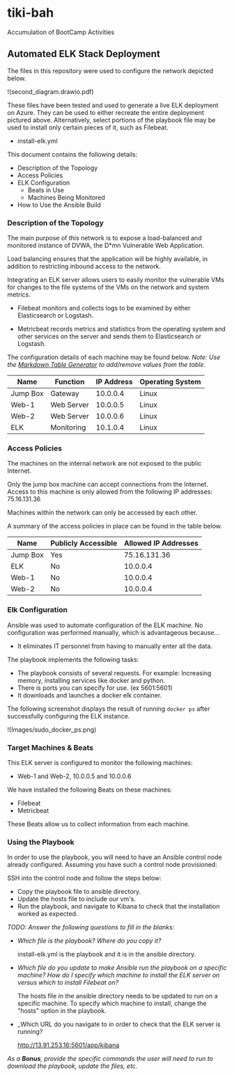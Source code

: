 # tiki-bah
Accumulation of BootCamp Activities

## Automated ELK Stack Deployment

The files in this repository were used to configure the network depicted below.

!(second_diagram.drawio.pdf)

These files have been tested and used to generate a live ELK deployment on Azure. They can be used to either recreate the entire deployment pictured above. Alternatively, select portions of the playbook file may be used to install only certain pieces of it, such as Filebeat.

  - install-elk.yml

This document contains the following details:
- Description of the Topology
- Access Policies
- ELK Configuration
  - Beats in Use
  - Machines Being Monitored
- How to Use the Ansible Build


### Description of the Topology

The main purpose of this network is to expose a load-balanced and monitored instance of DVWA, the D*mn Vulnerable Web Application.

Load balancing ensures that the application will be highly available, in addition to restricting inbound access to the network.

Integrating an ELK server allows users to easily monitor the vulnerable VMs for changes to the file systems of the VMs on the network and system metrics.

- Filebeat monitors and collects logs to be examined by either Elasticsearch or Logstash. 

- Metricbeat records metrics and statistics from the operating system and other services on the server and sends them to Elasticsearch or Logstash.

The configuration details of each machine may be found below.
_Note: Use the [Markdown Table Generator](http://www.tablesgenerator.com/markdown_tables) to add/remove values from the table_.

| Name     | Function   | IP Address | Operating System |
|----------|------------|------------|------------------|
| Jump Box | Gateway    | 10.0.0.4   | Linux            |
| Web-1    | Web Server | 10.0.0.5   | Linux            |
| Web-2    | Web Server | 10.0.0.6   | Linux            |
| ELK      | Monitoring | 10.1.0.4   | Linux            |

### Access Policies

The machines on the internal network are not exposed to the public Internet. 

Only the jump box machine can accept connections from the Internet. Access to this machine is only allowed from the following IP addresses:
   75.16.131.36

Machines within the network can only be accessed by each other.


A summary of the access policies in place can be found in the table below.

| Name     | Publicly Accessible | Allowed IP Addresses |
|----------|---------------------|----------------------|
| Jump Box | Yes                 |   75.16.131.36       |
| ELK      | No                  |   10.0.0.4           |
| Web-1    | No                  |   10.0.0.4           |
| Web-2    | No                  |   10.0.0.4           |

### Elk Configuration

Ansible was used to automate configuration of the ELK machine. No configuration was performed manually, which is advantageous because...
- It eliminates IT personnel from having to manually enter all the data.

The playbook implements the following tasks:
- The playbook consists of several requests. For example:       Increasing memory, installing services like docker and python.
- There is ports you can specify for use. (ex 5601:5601)
- It downloads and launches a docker elk container. 

The following screenshot displays the result of running `docker ps` after successfully configuring the ELK instance.

!(Images/sudo_docker_ps.png)

### Target Machines & Beats
This ELK server is configured to monitor the following machines:
- Web-1 and Web-2, 10.0.0.5 and 10.0.0.6

We have installed the following Beats on these machines:
- Filebeat
- Metricbeat

These Beats allow us to collect information from each machine.

### Using the Playbook
In order to use the playbook, you will need to have an Ansible control node already configured. Assuming you have such a control node provisioned: 

SSH into the control node and follow the steps below:
- Copy the playbook file to ansible directory.
- Update the hosts file to include our vm's. 
- Run the playbook, and navigate to Kibana to check that the installation worked as expected.

_TODO: Answer the following questions to fill in the blanks:_
- _Which file is the playbook? Where do you copy it?_
   
	install-elk.yml is the playbook and it is in the ansible directory. 

- _Which file do you update to make Ansible run the playbook on a specific machine? How do I specify which machine to install the ELK server on versus which to install Filebeat on?_

	The hosts file in the ansible directory needs to be updated to run on a specific machine. To specify which machine to install, change the "hosts" option in the playbook.   

- _Which URL do you navigate to in order to check that the ELK server is running?

	http://13.91.253.16:5601/app/kibana

_As a **Bonus**, provide the specific commands the user will need to run to download the playbook, update the files, etc._
